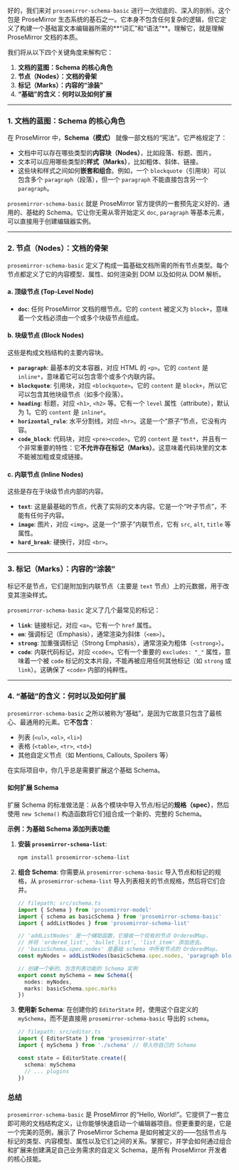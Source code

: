 好的，我们来对 `prosemirror-schema-basic` 进行一次彻底的、深入的剖析。这个包是 ProseMirror 生态系统的基石之一。它本身不包含任何复杂的逻辑，但它定义了构建一个基础富文本编辑器所需的**“词汇”和“语法”**。理解它，就是理解 ProseMirror 文档的本质。

我们将从以下四个关键角度来解构它：

1.  **文档的蓝图：Schema 的核心角色**
2.  **节点（Nodes）：文档的骨架**
3.  **标记（Marks）：内容的“涂装”**
4.  **“基础”的含义：何时以及如何扩展**

---

### 1. 文档的蓝图：Schema 的核心角色

在 ProseMirror 中，**Schema（模式）** 就像一部文档的“宪法”。它严格规定了：

- 文档中可以存在哪些类型的**内容块（Nodes）**，比如段落、标题、图片。
- 文本可以应用哪些类型的**样式（Marks）**，比如粗体、斜体、链接。
- 这些块和样式之间如何**嵌套和组合**。例如，一个 `blockquote`（引用块）可以包含多个 `paragraph`（段落），但一个 `paragraph` 不能直接包含另一个 `paragraph`。

`prosemirror-schema-basic` 就是 ProseMirror 官方提供的一套预先定义好的、通用的、基础的 Schema。它让你无需从零开始定义 `doc`, `paragraph` 等基本元素，可以直接用于创建编辑器实例。

---

### 2. 节点（Nodes）：文档的骨架

`prosemirror-schema-basic` 定义了构成一篇基础文档所需的所有节点类型。每个节点都定义了它的内容模型、属性、如何渲染到 DOM 以及如何从 DOM 解析。

#### a. 顶级节点 (Top-Level Node)

- **`doc`**: 任何 ProseMirror 文档的根节点。它的 `content` 被定义为 `block+`，意味着一个文档必须由一个或多个块级节点组成。

#### b. 块级节点 (Block Nodes)

这些是构成文档结构的主要内容块。

- **`paragraph`**: 最基本的文本容器，对应 HTML 的 `<p>`。它的 `content` 是 `inline*`，意味着它可以包含零个或多个内联内容。
- **`blockquote`**: 引用块，对应 `<blockquote>`。它的 `content` 是 `block+`，所以它可以包含其他块级节点（如多个段落）。
- **`heading`**: 标题，对应 `<h1>`, `<h2>` 等。它有一个 `level` 属性（attribute），默认为 1。它的 `content` 是 `inline*`。
- **`horizontal_rule`**: 水平分割线，对应 `<hr>`。这是一个“原子”节点，它没有内容。
- **`code_block`**: 代码块，对应 `<pre><code>`。它的 `content` 是 `text*`，并且有一个非常重要的特性：它**不允许存在标记（Marks）**。这意味着代码块里的文本不能被加粗或变成链接。

#### c. 内联节点 (Inline Nodes)

这些是存在于块级节点内部的内容。

- **`text`**: 这是最基础的节点，代表了实际的文本内容。它是一个“叶子节点”，不能有任何子内容。
- **`image`**: 图片，对应 `<img>`。这是一个“原子”内联节点，它有 `src`, `alt`, `title` 等属性。
- **`hard_break`**: 硬换行，对应 `<br>`。

---

### 3. 标记（Marks）：内容的“涂装”

标记不是节点，它们是附加到内联节点（主要是 `text` 节点）上的元数据，用于改变其渲染样式。

`prosemirror-schema-basic` 定义了几个最常见的标记：

- **`link`**: 链接标记，对应 `<a>`。它有一个 `href` 属性。
- **`em`**: 强调标记（Emphasis），通常渲染为斜体（`<em>`）。
- **`strong`**: 加重强调标记（Strong Emphasis），通常渲染为粗体（`<strong>`）。
- **`code`**: 内联代码标记，对应 `<code>`。它有一个重要的 `excludes: "_"` 属性，意味着一个被 `code` 标记的文本片段，不能再被应用任何其他标记（如 `strong` 或 `link`）。这确保了 `<code>` 内部的纯粹性。

---

### 4. “基础”的含义：何时以及如何扩展

`prosemirror-schema-basic` 之所以被称为“基础”，是因为它故意只包含了最核心、最通用的元素。它**不包含**：

- 列表 (`<ul>`, `<ol>`, `<li>`)
- 表格 (`<table>`, `<tr>`, `<td>`)
- 其他自定义节点（如 Mentions, Callouts, Spoilers 等）

在实际项目中，你几乎总是需要扩展这个基础 Schema。

#### 如何扩展 Schema

扩展 Schema 的标准做法是：从各个模块中导入节点/标记的**规格（spec）**，然后使用 `new Schema()` 构造函数将它们组合成一个新的、完整的 Schema。

**示例：为基础 Schema 添加列表功能**

1.  **安装 `prosemirror-schema-list`**:

    ```bash
    npm install prosemirror-schema-list
    ```

2.  **组合 Schema**:
    你需要从 `prosemirror-schema-basic` 导入节点和标记的规格，从 `prosemirror-schema-list` 导入列表相关的节点规格，然后将它们合并。

    ```typescript
    // filepath: src/schema.ts
    import { Schema } from 'prosemirror-model'
    import { schema as basicSchema } from 'prosemirror-schema-basic'
    import { addListNodes } from 'prosemirror-schema-list'

    // 'addListNodes' 是一个辅助函数，它接收一个现有的节点 OrderedMap，
    // 并将 'ordered_list', 'bullet_list', 'list_item' 添加进去。
    // 'basicSchema.spec.nodes' 是基础 schema 中所有节点的 OrderedMap。
    const myNodes = addListNodes(basicSchema.spec.nodes, 'paragraph block*', 'block')

    // 创建一个新的、包含列表功能的 Schema 实例
    export const mySchema = new Schema({
      nodes: myNodes,
      marks: basicSchema.spec.marks
    })
    ```

3.  **使用新 Schema**:
    在创建你的 `EditorState` 时，使用这个自定义的 `mySchema`，而不是直接用 `prosemirror-schema-basic` 导出的 `schema`。

    ```typescript
    // filepath: src/editor.ts
    import { EditorState } from 'prosemirror-state'
    import { mySchema } from './schema' // 导入你自己的 Schema

    const state = EditorState.create({
      schema: mySchema
      // ... plugins
    })
    ```

### 总结

`prosemirror-schema-basic` 是 ProseMirror 的“Hello, World!”。它提供了一套立即可用的文档结构定义，让你能够快速启动一个编辑器项目。但更重要的是，它是一个完美的范例，展示了 ProseMirror Schema 是如何被定义的——包括节点与标记的类型、内容模型、属性以及它们之间的关系。掌握它，并学会如何通过组合和扩展来创建满足自己业务需求的自定义 Schema，是所有 ProseMirror 开发者的核心技能。
